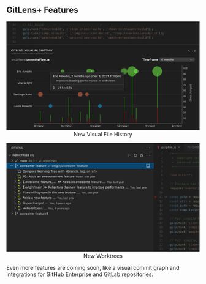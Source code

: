 ## GitLens+ Features

<p align="center">
  <img src="../../images/docs/visual-file-history-hover.png" alt="Visual File History view"/>
  <br/>New Visual File History
</p>

<p align="center">
  <img src="../../images/docs/worktrees-view.png" alt="Worktrees view"/>
  <br/>New Worktrees
</p>

Even more features are coming soon, like a visual commit graph and integrations for GitHub Enterprise and GitLab repositories.
